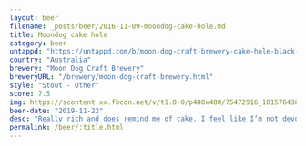 ```yaml
---
layout: beer
filename: _posts/beer/2016-11-09-moondog-cake-hole.md
title: Moondog cake hole
category: beer
untappd: "https://untappd.com/b/moon-dog-craft-brewery-cake-hole-black-forest-stout/2212105"
country: "Australia"
brewery: "Moon Dog Craft Brewery"
breweryURL: "/brewery/moon-dog-craft-brewery.html"
style: "Stout - Other"
score: 7.5
img: https://scontent.xx.fbcdn.net/v/t1.0-0/p480x480/75472916_10157643897463745_9180569217416560640_o.jpg?_nc_cat=111&_nc_ohc=qsZECuBDLsgAQkfpP-YrhZzCAau5RZVRfHsSMWiXVbdjvq3YJZP25IWzQ&_nc_ht=scontent.xx&oh=c4c388bd8ec1ecd24aa66b1ff0879480&oe=5E42F559
beer-date: "2019-11-22"
desc: "Really rich and does remind me of cake. I feel like I’m not devoting enough attention to this and am missing some flavours. Still nice"
permalink: /beer/:title.html
---
```

